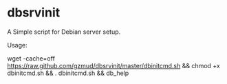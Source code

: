 # dbsrvinit
A Simple script for Debian server setup.


Usage:

wget -cache=off https://raw.github.com/gzmud/dbsrvinit/master/dbinitcmd.sh && chmod +x dbinitcmd.sh  && . dbinitcmd.sh && db_help
